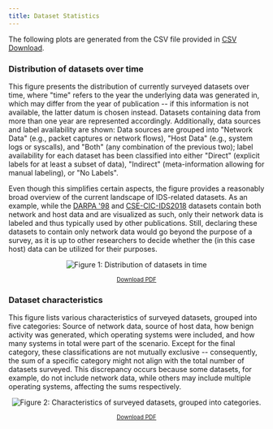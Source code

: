 ```yaml
---
title: Dataset Statistics
---
```


The following plots are generated from the CSV file provided in [CSV Download](/intrusion-detection-datasets/content/csv_download).

### Distribution of datasets over time

This figure presents the distribution of currently surveyed datasets over time, where "time" refers to the year the underlying data was generated in, which may differ from the year of publication -- if this information is not available, the latter datum is chosen instead.
Datasets containing data from more than one year are represented accordingly.
Additionally, data sources and label availability are shown:
Data sources are grouped into "Network Data" (e.g., packet captures or network flows), "Host Data" (e.g., system logs or syscalls), and "Both" (any combination of the previous two);
label availability for each dataset has been classified into either "Direct" (explicit labels for at least a subset of data), "Indirect" (meta-information allowing for manual labeling), or "No Labels".

Even though this simplifies certain aspects, the figure provides a reasonably broad overview of the current landscape of IDS-related datasets.
As an example, while the [DARPA '98](/intrusion-detection-datasets/content/datasets/darpa98) and [CSE-CIC-IDS2018](/intrusion-detection-datasets/content/datasets/cse_cic_ids2018) datasets contain both network and host data and are visualized as such, only their network data is labeled and thus typically used by other publications.
Still, declaring these datasets to contain only network data would go beyond the purpose of a survey, as it is up to other researchers to decide whether the (in this case host) data can be utilized for their purposes.

<p style="text-align: center;">
    <img src="{{ "/assets/data/plots/datasets_over_years.png" | relative_url }}" alt="Figure 1: Distribution of datasets in time" />
</p>

<p style="text-align: center;font-size:0.8em;">
    <a href="{{ site.baseurl }}/assets/data/plots/datasets_over_years.pdf" download>Download PDF</a>
</p>

### Dataset characteristics

This figure lists various characteristics of surveyed datasets, grouped into five categories: Source of network data, source of host data, how benign activity was generated, which operating systems were included, and how many systems in total were part of the scenario.
Except for the final category, these classifications are not mutually exclusive -- consequently, the sum of a specific category might not align with the total number of datasets surveyed.
This discrepancy occurs because some datasets, for example, do not include network data, while others may include multiple operating systems, affecting the sums respectively.

<p style="text-align: center;">
    <img src="{{ "/assets/data/plots/datatypes_count.png" | relative_url }}" alt="Figure 2: Characteristics of surveyed datasets, grouped into categories." />
</p>

<p style="text-align: center;font-size:0.8em;">
    <a href="{{ site.baseurl }}/assets/data/plots/datatypes_count.pdf" download>Download PDF</a>
</p>

